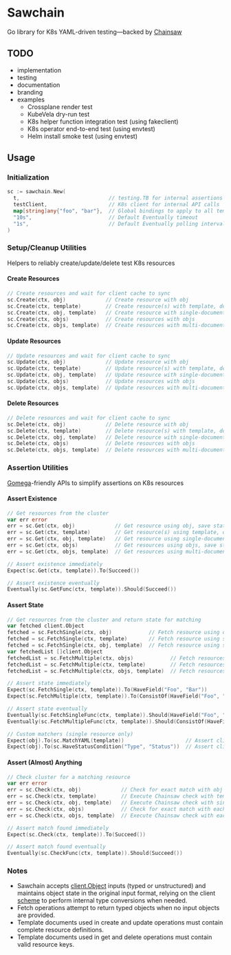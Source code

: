 # Sawchain

Go library for K8s YAML-driven testing—backed by [Chainsaw](https://github.com/kyverno/chainsaw)

## TODO

* implementation
* testing
* documentation
* branding
* examples
  * Crossplane render test
  * KubeVela dry-run test
  * K8s helper function integration test (using fakeclient)
  * K8s operator end-to-end test (using envtest)
  * Helm install smoke test (using envtest)

## Usage

### Initialization

```go
sc := sawchain.New(
  t,                             // testing.TB for internal assertions
  testClient,                    // K8s client for internal API calls
  map[string]any{"foo", "bar"},  // Global bindings to apply to all template operations
  "10s",                         // Default Eventually timeout
  "1s",                          // Default Eventually polling interval
)
```

### Setup/Cleanup Utilities

Helpers to reliably create/update/delete test K8s resources

#### Create Resources

```go
// Create resources and wait for client cache to sync
sc.Create(ctx, obj)             // Create resource with obj
sc.Create(ctx, template)        // Create resource(s) with template, don't save state
sc.Create(ctx, obj, template)   // Create resource with single-document template, save state to obj
sc.Create(ctx, objs)            // Create resources with objs
sc.Create(ctx, objs, template)  // Create resources with multi-document template, save state to objs
```

#### Update Resources

```go
// Update resources and wait for client cache to sync
sc.Update(ctx, obj)             // Update resource with obj
sc.Update(ctx, template)        // Update resource(s) with template, don't save state
sc.Update(ctx, obj, template)   // Update resource with single-document template, save state to obj
sc.Update(ctx, objs)            // Update resources with objs
sc.Update(ctx, objs, template)  // Update resources with multi-document template, save state to objs
```

#### Delete Resources

```go
// Delete resources and wait for client cache to sync
sc.Delete(ctx, obj)             // Delete resource with obj
sc.Delete(ctx, template)        // Delete resource(s) with template, don't save state
sc.Delete(ctx, obj, template)   // Delete resource with single-document template, save metadata to obj
sc.Delete(ctx, objs)            // Delete resources with objs
sc.Delete(ctx, objs, template)  // Delete resources with multi-document template, save metadata to objs
```

### Assertion Utilities

[Gomega](https://github.com/onsi/gomega)-friendly APIs to simplify assertions on K8s resources

#### Assert Existence

```go
// Get resources from the cluster
var err error
err = sc.Get(ctx, obj)             // Get resource using obj, save state to obj
err = sc.Get(ctx, template)        // Get resource(s) using template, don't save state
err = sc.Get(ctx, obj, template)   // Get resource using single-document template, save state to obj
err = sc.Get(ctx, objs)            // Get resources using objs, save state to objs
err = sc.Get(ctx, objs, template)  // Get resources using multi-document template, save state to objs

// Assert existence immediately
Expect(sc.Get(ctx, template)).To(Succeed())

// Assert existence eventually
Eventually(sc.GetFunc(ctx, template)).Should(Succeed())
```

#### Assert State

```go
// Get resources from the cluster and return state for matching
var fetched client.Object
fetched = sc.FetchSingle(ctx, obj)            // Fetch resource using obj, save state to obj
fetched = sc.FetchSingle(ctx, template)       // Fetch resource using single-document template, don't save state
fetched = sc.FetchSingle(ctx, obj, template)  // Fetch resource using single-document template, save state to obj
var fetchedList []client.Object
fetchedList = sc.FetchMultiple(ctx, objs)            // Fetch resources using objs, save state to objs
fetchedList = sc.FetchMultiple(ctx, template)        // Fetch resources using multi-document template, don't save state
fetchedList = sc.FetchMultiple(ctx, objs, template)  // Fetch resources using multi-document template, save state to objs

// Assert state immediately
Expect(sc.FetchSingle(ctx, template)).To(HaveField("Foo", "Bar"))
Expect(sc.FetchMultiple(ctx, template)).To(ConsistOf(HaveField("Foo", "Bar")))

// Assert state eventually
Eventually(sc.FetchSingleFunc(ctx, template)).Should(HaveField("Foo", "Bar"))
Eventually(sc.FetchMultipleFunc(ctx, template)).Should(ConsistOf(HaveField("Foo", "Bar")))

// Custom matchers (single resource only)
Expect(obj).To(sc.MatchYAML(template))                    // Assert client.Object matches Chainsaw template
Expect(obj).To(sc.HaveStatusCondition("Type", "Status"))  // Assert client.Object has specific status condition
```

#### Assert (Almost) Anything

```go
// Check cluster for a matching resource
var err error
err = sc.Check(ctx, obj)             // Check for exact match with obj
err = sc.Check(ctx, template)        // Execute Chainsaw check with template
err = sc.Check(ctx, obj, template)   // Execute Chainsaw check with single-document template, save first match to obj
err = sc.Check(ctx, objs)            // Check for exact match with each object in objs
err = sc.Check(ctx, objs, template)  // Execute Chainsaw check with each document in template, save first matches to objs

// Assert match found immediately
Expect(sc.Check(ctx, template)).To(Succeed())

// Assert match found eventually
Eventually(sc.CheckFunc(ctx, template)).Should(Succeed())
```

### Notes

* Sawchain accepts [client.Object](https://pkg.go.dev/sigs.k8s.io/controller-runtime/pkg/client#Object) inputs (typed or unstructured) and maintains object state in the original input format, relying on the client [scheme](https://pkg.go.dev/k8s.io/apimachinery/pkg/runtime#Scheme) to perform internal type conversions when needed.
* Fetch operations attempt to return typed objects when no input objects are provided.
* Template documents used in create and update operations must contain complete resource definitions.
* Template documents used in get and delete operations must contain valid resource keys.
